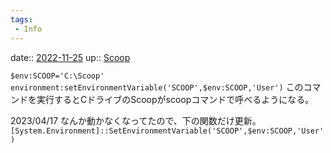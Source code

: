 ```yaml
---
tags:
 - Info
---
```


date:: [2022-11-25](/Daily_Note/2022-11-25.md)
up:: [Scoop](Bar/App/Scoop.md)

`$env:SCOOP='C:\Scoop'`
`environment:setEnvironmentVariable('SCOOP',$env:SCOOP,'User')`
このコマンドを実行するとCドライブのScoopがscoopコマンドで呼べるようになる。

2023/04/17
なんか動かなくなってたので、下の関数だけ更新。
` [System.Environment]::SetEnvironmentVariable('SCOOP',$env:SCOOP,'User')`